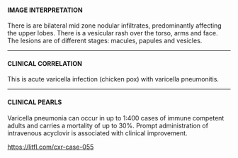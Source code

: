 #### IMAGE INTERPRETATION
There is are bilateral mid zone nodular infiltrates, predominantly affecting the upper lobes. There is a vesicular rash over the torso, arms and face. The lesions are of different stages: macules, papules and vesicles.

---------------
#### CLINICAL CORRELATION
This is acute varicella infection (chicken pox) with varicella pneumonitis.

---------------
#### CLINICAL PEARLS
Varicella pneumonia can occur in up to 1:400 cases of immune competent adults and carries a mortality of up to 30%. Prompt administration of intravenous acyclovir is associated with clinical improvement.


<https://litfl.com/cxr-case-055>